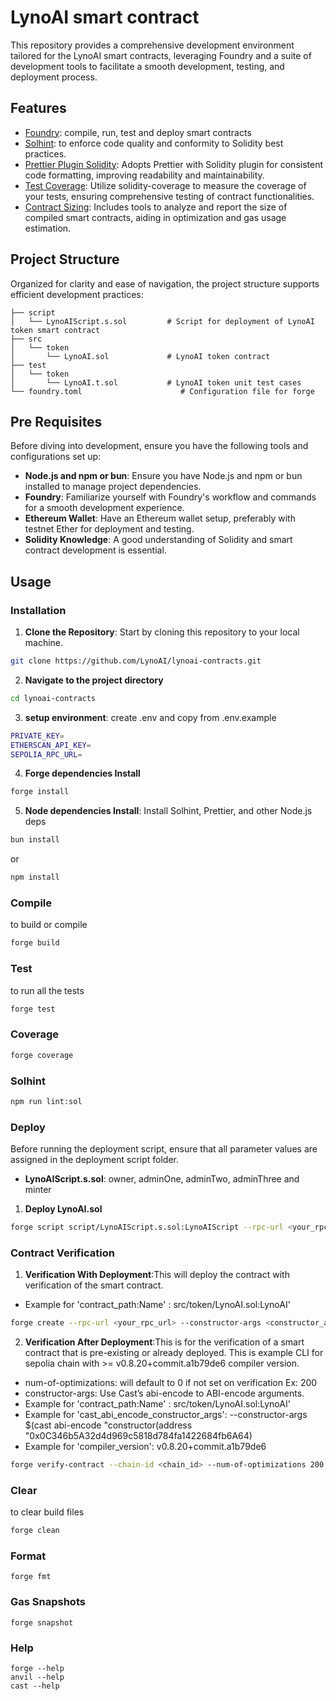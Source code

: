 # LynoAI smart contract

This repository provides a comprehensive development environment tailored for the LynoAI smart contracts, leveraging
Foundry and a suite of development tools to facilitate a smooth development, testing, and deployment process.

## Features

- [Foundry](https://book.getfoundry.sh/): compile, run, test and deploy smart contracts
- [Solhint](https://github.com/protofire/solhint): to enforce code quality and conformity to Solidity best practices.
- [Prettier Plugin Solidity](https://github.com/prettier-solidity/prettier-plugin-solidity): Adopts Prettier with
  Solidity plugin for consistent code formatting, improving readability and maintainability.
- [Test Coverage](https://github.com/sc-forks/solidity-coverage): Utilize solidity-coverage to measure the coverage of
  your tests, ensuring comprehensive testing of contract functionalities.
- [Contract Sizing](https://github.com/ItsNickBarry/hardhat-contract-sizer): Includes tools to analyze and report the
  size of compiled smart contracts, aiding in optimization and gas usage estimation.

## Project Structure

Organized for clarity and ease of navigation, the project structure supports efficient development practices:

```plaintext
├── script
│   └── LynoAIScript.s.sol         # Script for deployment of LynoAI token smart contract
├── src
│   └── token
│       └── LynoAI.sol             # LynoAI token contract
├── test
│   └── token
│       └── LynoAI.t.sol           # LynoAI token unit test cases
└── foundry.toml                      # Configuration file for forge
```

## Pre Requisites

Before diving into development, ensure you have the following tools and configurations set up:

- **Node.js and npm or bun**: Ensure you have Node.js and npm or bun installed to manage project dependencies.
- **Foundry**: Familiarize yourself with Foundry's workflow and commands for a smooth development experience.
- **Ethereum Wallet**: Have an Ethereum wallet setup, preferably with testnet Ether for deployment and testing.
- **Solidity Knowledge**: A good understanding of Solidity and smart contract development is essential.

## Usage

### Installation

1. **Clone the Repository**: Start by cloning this repository to your local machine.

```sh
git clone https://github.com/LynoAI/lynoai-contracts.git
```

2. **Navigate to the project directory**

```sh
cd lynoai-contracts
```

3. **setup environment**: create .env and copy from .env.example

```sh
PRIVATE_KEY=
ETHERSCAN_API_KEY=
SEPOLIA_RPC_URL=
```

4. **Forge dependencies Install**

```sh
forge install
```

5. **Node dependencies Install**: Install Solhint, Prettier, and other Node.js deps

```sh
bun install
```

or

```sh
npm install
```

### Compile

to build or compile

```sh
forge build
```

### Test

to run all the tests

```sh
forge test
```

### Coverage

```sh
forge coverage
```

### Solhint

```sh
npm run lint:sol
```

### Deploy

Before running the deployment script, ensure that all parameter values are assigned in the deployment script folder.

- **LynoAIScript.s.sol**: owner, adminOne, adminTwo, adminThree and minter

1. **Deploy LynoAI.sol**

```sh
forge script script/LynoAIScript.s.sol:LynoAIScript --rpc-url <your_rpc_url> --broadcast
```

### Contract Verification

1. **Verification With Deployment**:This will deploy the contract with verification of the smart contract.

- Example for 'contract_path:Name' : src/token/LynoAI.sol:LynoAI'

```sh
forge create --rpc-url <your_rpc_url> --constructor-args <constructor_args> --private-key <your_private_key> --etherscan-api-key <etherscan_api_key> --verify <contract_path:Name>
```

2. **Verification After Deployment**:This is for the verification of a smart contract that is pre-existing or already
   deployed. This is example CLI for sepolia chain with >= v0.8.20+commit.a1b79de6 compiler version.

- num-of-optimizations: will default to 0 if not set on verification Ex: 200
- constructor-args: Use Cast’s abi-encode to ABI-encode arguments.
- Example for 'contract_path:Name' : src/token/LynoAI.sol:LynoAI'
- Example for 'cast_abi_encode_constructor_args': --constructor-args $(cast abi-encode "constructor(address
  "0x0C346b5A32d4d969c5818d784fa1422684fb6A64)
- Example for 'compiler_version': v0.8.20+commit.a1b79de6

```sh
forge verify-contract --chain-id <chain_id> --num-of-optimizations 200 --compiler-version <compiler_version> --constructor-args  <cast_abi_encode_constructor_args> --etherscan-api-key <etherscan_api_key> <contract_address> <contract_path:Name> --watch
```

### Clear

to clear build files

```sh
forge clean
```

### Format

```shell
forge fmt
```

### Gas Snapshots

```shell
forge snapshot
```

### Help

```shell
forge --help
anvil --help
cast --help
```
